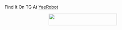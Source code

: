 Find It On TG At [YaeRobot](https://t.me/YaeRobot)
<p align="center"><a href="https://heroku.com/deploy?template=https://github.com/XoRishu/yae-miko"> <img src="https://img.shields.io/badge/Deploy%20To%20Heroku-black?style=for-the-badge&logo=heroku" width="220" height="38.45"/></a></p>
